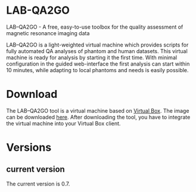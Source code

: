 # LAB-QA2GO
LAB–QA2GO  - A free, easy-to-use toolbox for the  quality assessment of magnetic resonance imaging data

LAB–QA2GO is a light-weighted virtual machine which provides scripts for fully automated QA analyses of phantom and human datasets. This virtual machine is ready for analysis by starting it the first time. With minimal configuration in the guided web-interface the first analysis can start within 10 minutes, while adapting to local phantoms and needs is easily possible. 

# Download
The LAB–QA2GO tool is a virtual machine based on [Virtual Box](https://www.virtualbox.org/ "Official Virtual Box Site"). The image can be downloaded [here](https://www.online.uni-marburg.de/quamri/labqa2go/ "LAB-QA2GO download page"). After downloading the tool, you have to integrate the virtual machine into your Virtual Box client.

# Versions
## current version
The current version is 0.7.
